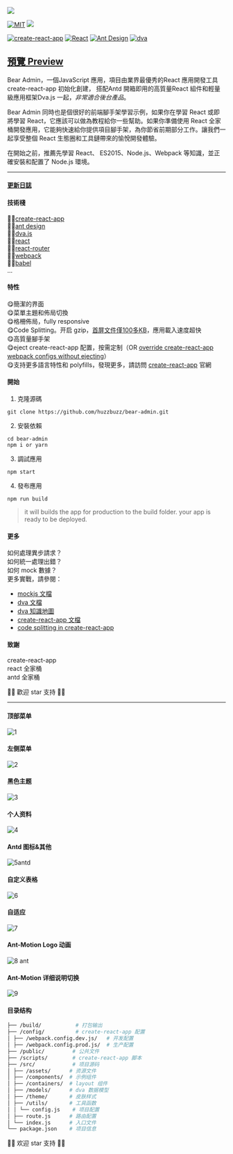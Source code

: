 ![](https://github.com/huzzbuzz/bear-admin/blob/master/screenshot/logo-bear-black.jpg)                   

[![MIT](https://img.shields.io/dub/l/vibe-d.svg?style=flat-square)](http://opensource.org/licenses/MIT)
![](https://img.shields.io/badge/language-javascript-orange.svg)
<!--[![](https://travis-ci.org/huzzbuzz/bear-admin.svg?branch=master)](https://travis-ci.org/huzzbuzz/bear-admin)-->        

[![create-react-app](https://img.shields.io/badge/create--react--app-%5E1.0.13-3b5998.svg)](https://github.com/facebookincubator/create-react-app)
[![React](https://img.shields.io/badge/react-%5E16.2.0-brightgreen.svg?style=flat-square)](https://github.com/facebook/react)
[![Ant Design](https://img.shields.io/badge/ant--design-%5E3.0.0-brightgreen.svg?style=flat-square)](https://github.com/ant-design/ant-design)
[![dva](https://img.shields.io/badge/dva-%5E2.1.0-brightgreen.svg)](https://github.com/dvajs/dva)             


## [預覽 Preview](http://huzzbuzz.coding.me/bear-admin/)

Bear Admin，一個JavaScript 應用，項目由業界最優秀的React 應用開發工具create-react-app 初始化創建， 搭配Antd 開箱即用的高質量React 組件和輕量級應用框架Dva.js 一起，*非常適合後台產品*。

Bear Admin 同時也是個很好的前端腳手架學習示例，如果你在學習 React 或即將學習 React，它應該可以做為教程給你一些幫助。如果你準備使用 React 全家桶開發應用，它能夠快速給你提供項目腳手架，為你節省前期部分工作。讓我們一起享受整個 React 生態圈和工具鏈帶來的愉悅開發體驗。

在開始之前，推薦先學習 React、 ES2015、Node.js、Webpack 等知識，並正確安裝和配置了 Node.js 環境。

<hr />

#### [更新日誌](./CHANGELOG.md)      

#### 技術棧            
 👍🏻[create-react-app](https://github.com/facebookincubator/create-react-app)         
 👍🏻[ant design](https://ant.design/index-cn)       
 👍🏻[dva.js](https://github.com/dvajs/dva)     
 👍🏻[react](https://facebook.github.io/react/)     
 👍🏻[react-router](https://github.com/ReactTraining/react-router)      
 👍🏻[webpack](https://webpack.js.org/concepts/)      
 👍🏻[babel](https://babeljs.io/)     
...       

#### 特性       
 :yum:簡潔的界面       
 :yum:菜單主題和佈局切換       
 :yum:格柵佈局，fully responsive       
 :yum:Code Splitting。开启 gzip，[首屏文件僅100多KB](https://github.com/huzzbuzz/bear-admin/blob/master/screenshot/filesize.png)，應用載入速度超快                
 :yum:高質量腳手架                 
 :yum:eject create-react-app 配置，按需定制（OR [override create-react-app webpack configs without ejecting](https://github.com/timarney/react-app-rewired)）                     
 :yum:支持更多語言特性和 polyfills，發現更多，請訪問 [create-react-app](https://github.com/facebookincubator/create-react-app) 官網

#### 開始
1. 克隆源碼       
```
git clone https://github.com/huzzbuzz/bear-admin.git
```

2. 安裝依賴         
```
cd bear-admin 
npm i or yarn
```

3. 調試應用         
```
npm start
```

4. 發布應用         
```
npm run build
```
> it will builds the app for production to the build folder. your app is ready to be deployed.        


#### 更多       

如何處理異步請求？       
如何統一處理出錯？            
如何 mock 數據？       
更多實戰，請參閱：
   - [mockjs 文檔](https://github.com/nuysoft/Mock/wiki)      
   - [dva 文檔](https://github.com/dvajs/dva)     
   - [dva 知識地圖](https://github.com/dvajs/dva-knowledgemap)
   - [create-react-app 文檔](https://github.com/facebookincubator/create-react-app/blob/master/packages/react-scripts/template/README.md)   
   - [code splitting in create-react-app](http://serverless-stack.com/chapters/code-splitting-in-create-react-app.html)

#### 致謝     
create-react-app      
react 全家桶     
antd 全家桶       

:heartbeat::heartbeat: 歡迎 star 支持 :heartbeat::heartbeat: 

<hr />     

#### 顶部菜单
![1](https://user-images.githubusercontent.com/16314691/29705003-bbcbd414-89ae-11e7-82df-1acd2a998324.jpg)
#### 左侧菜单
![2](https://user-images.githubusercontent.com/16314691/29705022-d5cb4d36-89ae-11e7-8ded-73f116e49e28.jpg)
#### 黑色主题
![3](https://user-images.githubusercontent.com/16314691/29705023-d5cbeb7e-89ae-11e7-8d38-ef003c73a6fc.jpg)
#### 个人资料
![4](https://user-images.githubusercontent.com/16314691/29705026-d5d1456a-89ae-11e7-9e1f-aad58ef1501e.jpg)
#### Antd 图标&其他
![5antd](https://user-images.githubusercontent.com/16314691/29705024-d5cdc7fa-89ae-11e7-9068-eb6f7e7ee656.jpg)
#### 自定义表格
![6](https://user-images.githubusercontent.com/16314691/29705025-d5cf6628-89ae-11e7-9548-67d076734642.jpg)
#### 自适应
![7](https://user-images.githubusercontent.com/16314691/29705027-d5deae62-89ae-11e7-82a2-e7dbd702d67d.jpg)
#### Ant-Motion Logo 动画
![8 ant](https://user-images.githubusercontent.com/16314691/29705202-9483fb74-89af-11e7-903a-f4b45b51f766.jpg)
#### Ant-Motion 详细说明切换
![9](https://user-images.githubusercontent.com/16314691/29705203-9494e63c-89af-11e7-9146-07a152e3c972.jpg)        


#### 目录结构

```bash
├── /build/           # 打包输出
├── /config/          # create-react-app 配置
│ ├── /webpack.config.dev.js/   # 开发配置
│ ├── /webpack.config.prod.js/  # 生产配置
├── /public/         # 公共文件
├── /scripts/        # create-react-app 脚本
├── /src/            # 项目源码
│ ├── /assets/      # 资源文件
│ ├── /components/  # 示例组件
│ ├── /containers/  # layout 组件
│ ├── /models/      # dva 数据模型
│ ├── /theme/       # 皮肤样式
│ ├── /utils/       # 工具函数
│ │ └── config.js    # 项目配置
│ ├── route.js      # 路由配置
│ └── index.js      # 入口文件
└── package.json    # 项目信息
```

:heartbeat::heartbeat: 欢迎 star 支持 :heartbeat::heartbeat: 
